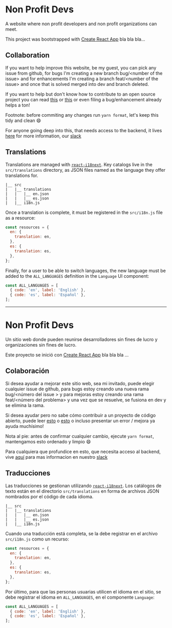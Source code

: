 # Non Profit Devs

A website where non profit developers and non profit organizations can meet.

This project was bootstrapped with [Create React App](https://github.com/facebook/create-react-app) bla bla bla...

## Collaboration

If you want to help improve this website, be my guest, you can pick any issue from github, for bugs I'm creating a new branch bug/\<number of the issue\> and for enhancements I'm creating a branch feat/\<number of the issue\> and once that is solved merged into dev and branch deleted.

If you want to help but don't know how to contribute to an open source project you can read [this](https://dev.to/janessatran/a-beginner-s-guide-to-contributing-to-open-source-4fen) or [this](https://opensource.guide/how-to-contribute/) or even filing a bug/enhancement already helps a ton!

Footnote: before commiting any changes run `yarn format`, let's keep this tidy and clean :smile:

For anyone going deep into this, that needs access to the backend, it lives [here](https://github.com/jenaro94/non-profit-devs-back) for more information, our [slack](https://join.slack.com/t/nonprofitdevs/shared_invite/zt-fd7sjx0l-9vf9TRTA~4lfCiG78LRJuw)

## Translations

Translations are managed with [`react-i18next`](https://react.i18next.com/). Key catalogs live in the `src/translations` directory, as JSON files named as the language they offer translations for.

```
|__ src
|   |__ translations
|   |   |__ en.json
|   |   |__ es.json
|   |__ i18n.js
```

Once a translation is complete, it must be registered in the `src/i18n.js` file as a resource:

```js
const resources = {
  en: {
    translation: en,
  },
  es: {
    translation: es,
  },
};
```

Finally, for a user to be able to switch languages, the new language must be added to the `ALL_LANGUAGES` definition in the `Language` UI component:

```js
const ALL_LANGUAGES = [
  { code: 'en', label: 'English' },
  { code: 'es', label: 'Español' },
];
```

---

# Non Profit Devs

Un sitio web donde pueden reunirse desarrolladores sin fines de lucro y organizaciones sin fines de lucro.

Este proyecto se inició con [Create React App](https://github.com/facebook/create-react-app) bla bla bla ...

## Colaboración

Si desea ayudar a mejorar este sitio web, sea mi invitado, puede elegir cualquier issue de github, para bugs estoy creando una nueva rama bug/\<número del issue \> y para mejoras estoy creando una rama feat/\<número del problema\> y una vez que se resuelve, se fusiona en dev y se elimina la rama.

Si desea ayudar pero no sabe cómo contribuir a un proyecto de código abierto, puede leer [esto](https://dev.to/janessatran/a-beginner-s-guide-to-contributing-to-open-source-4fen) o [esto](https://opensource.guide/how-to-contribute/) o incluso presentar un error / mejora ya ayuda muchísimo!

Nota al pie: antes de confirmar cualquier cambio, ejecute `yarn format`, mantengamos esto ordenado y limpio :smile:

Para cualquiera que profundice en esto, que necesita acceso al backend, vive [aquí](https://github.com/jenaro94/non-profit-devs-back) para mas informacion en nuestro [slack](https://join.slack.com/t/nonprofitdevs/shared_invite/zt-fd7sjx0l-9vf9TRTA~4lfCiG78LRJuw)

## Traducciones

Las traducciones se gestionan utilizando [`react-i18next`](https://react.i18next.com/). Los catálogos de texto están en el directorio `src/translations` en forma de archivos JSON nombrados por el código de cada idioma.

```
|__ src
|   |__ translations
|   |   |__ en.json
|   |   |__ es.json
|   |__ i18n.js
```

Cuando una traducción está completa, se la debe registrar en el archivo `src/i18n.js` como un recurso:

```js
const resources = {
  en: {
    translation: en,
  },
  es: {
    translation: es,
  },
};
```

Por último, para que las personas usuarias utilicen el idioma en el sitio, se debe registrar el idioma en `ALL_LANGUAGES`, en el componente `Language`:

```js
const ALL_LANGUAGES = [
  { code: 'en', label: 'English' },
  { code: 'es', label: 'Español' },
];
```
